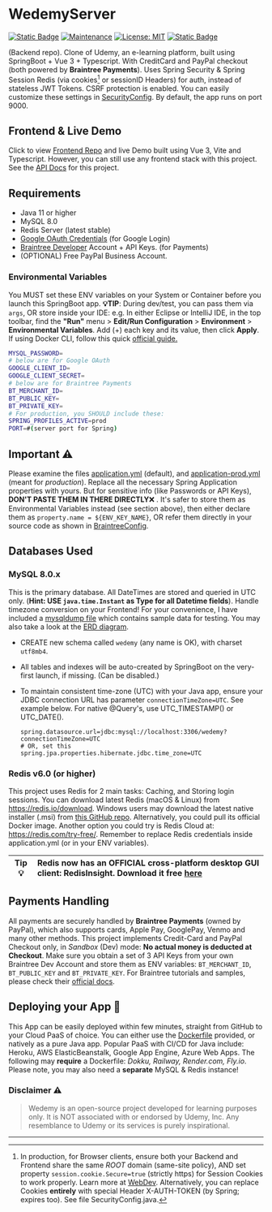 # WedemyServer

[![Static Badge](https://img.shields.io/badge/API_docs-latest-red)](https://github.com/Longwater1234/WedemyServer/wiki/API-Documentation)
[![Maintenance](https://img.shields.io/badge/Maintained%3F-yes-green.svg)](https://github.com/Longwater1234/WedemyServer/graphs/commit-activity)
[![License: MIT](https://img.shields.io/github/license/Longwater1234/WedemyServer)](https://github.com/Longwater1234/WedemyServer/blob/master/LICENSE)
[![Static Badge](https://img.shields.io/badge/reference-help.md-orange)](HELP.md)

(Backend repo). Clone of Udemy, an e-learning platform, built using SpringBoot + Vue 3 + Typescript. With CreditCard and
PayPal checkout (both powered by **Braintree Payments**). Uses Spring Security & Spring Session Redis (via cookies[^1]
or sessionID Headers) for auth, instead of stateless JWT Tokens. CSRF protection is enabled. You can easily customize
these settings in [SecurityConfig](src/main/java/com/davistiba/wedemyserver/config/SecurityConfig.java). By default, the
app runs on port 9000.

## Frontend & Live Demo

Click to view [Frontend Repo](https://github.com/Longwater1234/WedemyClient) and live Demo built using Vue 3, Vite and
Typescript. However, you can still use any frontend stack with this project. See
the [API Docs](https://github.com/Longwater1234/WedemyServer/wiki/API-Documentation) for this project.

## Requirements

- Java 11 or higher
- MySQL 8.0
- Redis Server (latest stable)
- [Google OAuth Credentials](https://developers.google.com/identity/gsi/web/guides/get-google-api-clientid) (for Google
  Login)
- [Braintree Developer](https://developer.paypal.com/braintree/docs) Account + API Keys. (for Payments)
- (OPTIONAL) Free PayPal Business Account.

### Environmental Variables

You MUST set these ENV variables on your System or Container before you launch this SpringBoot app. **💡TIP**: During
dev/test, you can pass them via `args`, OR store inside your IDE: e.g. In either Eclipse or IntelliJ IDE, in the top
toolbar, find the **"Run"** menu > **Edit/Run Configuration** > **Environment** > **Environmental Variables**. Add (+)
each key and its value, then click **Apply**. If using Docker CLI, follow this quick
[official guide.](https://docs.docker.com/engine/reference/commandline/run/#env)

```bash
MYSQL_PASSWORD=
# below are for Google OAuth
GOOGLE_CLIENT_ID=
GOOGLE_CLIENT_SECRET=
# below are for Braintree Payments
BT_MERCHANT_ID=
BT_PUBLIC_KEY=
BT_PRIVATE_KEY=
# For production, you SHOULD include these:
SPRING_PROFILES_ACTIVE=prod
PORT=#(server port for Spring)
```

## Important ⚠

Please examine the files [application.yml](src/main/resources/application.yml) (default),
and [application-prod.yml](src/main/resources/application-prod.yml) (meant for _production_). Replace all the necessary
Spring Application properties with yours. But for sensitive info (like Passwords or API Keys), **DON'T PASTE THEM IN
THERE DIRECTLY**❌ . It's safer to store them as Environmental Variables instead (see section above), then either
declare them as `property.name = ${ENV_KEY_NAME}`, OR refer them directly in your source code as shown
in [BraintreeConfig](src/main/java/com/davistiba/wedemyserver/config/BraintreeConfig.java).

## Databases Used

### MySQL 8.0.x

This is the primary database. All DateTimes are stored and queried in UTC only. (**Hint: USE `java.time.Instant` as Type
for all Datetime fields**). Handle timezone conversion on your Frontend! For your convenience, I have included a
[mysqldump file](src/main/resources/data_wedemy.sql) which contains sample data for testing. You may also take a look at
the [ERD diagram](src/main/resources/wedemy_erd.png).

- CREATE new schema called `wedemy` (any name is OK), with charset `utf8mb4`.
- All tables and indexes will be auto-created by SpringBoot on the very-first launch, if missing. (Can be disabled.)
- To maintain consistent time-zone (UTC) with your Java app, ensure your JDBC connection URL has
  parameter `connectionTimeZone=UTC`. See example below. For native @Query's, use UTC_TIMESTAMP() or UTC_DATE().
  
  ```properties
  spring.datasource.url=jdbc:mysql://localhost:3306/wedemy?connectionTimeZone=UTC
  # OR, set this
  spring.jpa.properties.hibernate.jdbc.time_zone=UTC
  ```

### Redis v6.0 (or higher)

This project uses Redis for 2 main tasks: Caching, and Storing login sessions. You can download latest Redis (macOS &
Linux) from https://redis.io/download. Windows users may download the latest native installer (.msi)
from [this GitHub repo](https://github.com/tporadowski/redis/releases). Alternatively, you could pull its official Docker image.
Another option you could try is Redis Cloud at: https://redis.com/try-free/. Remember to replace Redis credentials
inside application.yml (or in your ENV variables).

| Tip 💡 | Redis now has an OFFICIAL cross-platform desktop GUI client: RedisInsight. Download it free [here](https://redis.com/redis-enterprise/redis-insight/) |
| ------ |:----------------------------------------------------------------------------------------------------------------------------------------------------- |

## Payments Handling

All payments are securely handled by **Braintree Payments** (owned by PayPal), which also supports cards, Apple Pay,
GooglePay, Venmo and many other methods. This project implements Credit-Card and PayPal Checkout only, in _Sandbox_
(Dev) mode: **No actual money is deducted at Checkout**. Make sure you obtain a set of 3 API Keys from
your own Braintree Dev Account and store them as ENV variables: `BT_MERCHANT_ID`, `BT_PUBLIC_KEY` and `BT_PRIVATE_KEY`.
For Braintree tutorials and samples, please check their [official docs](https://developer.paypal.com/braintree/docs).

## Deploying your App 🚀

This App can be easily deployed within few minutes, straight from GitHub to your Cloud PaaS of choice. You can either
use the [Dockerfile](Dockerfile) provided, or natively as a pure Java app. Popular PaaS with CI/CD for Java include:
Heroku, AWS ElasticBeanstalk, Google App Engine, Azure Web Apps. The following may **require** a Dockerfile: _Dokku,
Railway, Render.com, Fly.io_. Please note, you may also need a **separate** MySQL & Redis instance!


### Disclaimer ⚠

> Wedemy is an open-source project developed for learning purposes only. It is NOT associated with or endorsed
> by Udemy, Inc. Any resemblance to Udemy or its services is purely inspirational.

---

[^1]: In production, for Browser clients, ensure both your Backend and Frontend share the same _ROOT_ domain (same-site
policy), AND set property `session.cookie.Secure=true` (strictly https) for Session Cookies to work properly. Learn
more at [WebDev](https://web.dev/samesite-cookies-explained/). Alternatively, you can replace Cookies **entirely** with
special Header X-AUTH-TOKEN (by Spring; expires too). See file SecurityConfig.java.
